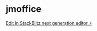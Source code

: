 # jmoffice

[Edit in StackBlitz next generation editor ⚡️](https://stackblitz.com/~/github.com/mazelx4/jmoffice)